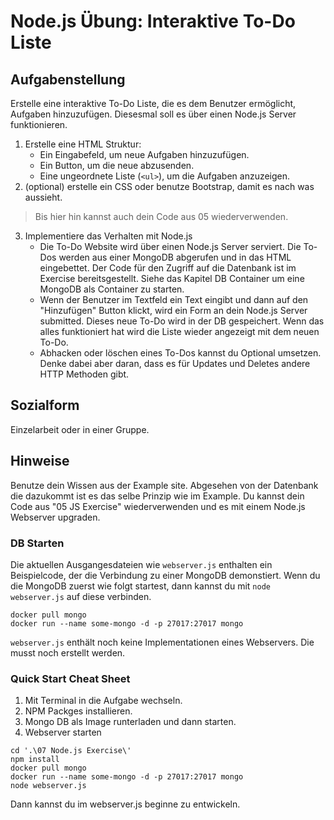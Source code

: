 # Node.js Übung: Interaktive To-Do Liste

## Aufgabenstellung
Erstelle eine interaktive To-Do Liste, die es dem Benutzer ermöglicht, Aufgaben hinzuzufügen. Diesesmal soll es über einen Node.js Server funktionieren.

1. Erstelle eine HTML Struktur:
   - Ein Eingabefeld, um neue Aufgaben hinzuzufügen.
   - Ein Button, um die neue abzusenden.
   - Eine ungeordnete Liste (`<ul>`), um die Aufgaben anzuzeigen.
2. (optional) erstelle ein CSS oder benutze Bootstrap, damit es nach was aussieht.
> Bis hier hin kannst auch dein Code aus 05 wiederverwenden.

3. Implementiere das Verhalten mit Node.js
   - Die To-Do Website wird über einen Node.js Server serviert. Die To-Dos werden aus einer MongoDB abgerufen und in das HTML eingebettet.
   Der Code für den Zugriff auf die Datenbank ist im Exercise bereitsgestellt. Siehe das Kapitel DB Container um eine MongoDB als Container zu starten.
   - Wenn der Benutzer im Textfeld ein Text eingibt und dann auf den "Hinzufügen" Button klickt, wird ein Form an dein Node.js Server submitted.
   Dieses neue To-Do wird in der DB gespeichert. Wenn das alles funktioniert hat wird die Liste wieder angezeigt mit dem neuen To-Do.
   - Abhacken oder löschen eines To-Dos kannst du Optional umsetzen.
   Denke dabei aber daran, dass es für Updates und Deletes andere HTTP Methoden gibt.

## Sozialform
Einzelarbeit oder in einer Gruppe.

## Hinweise
Benutze dein Wissen aus der Example site. Abgesehen von der Datenbank die dazukommt ist es das selbe Prinzip wie im Example.
Du kannst dein Code aus "05 JS Exercise" wiederverwenden und es mit einem Node.js Webserver upgraden.

### DB Starten
Die aktuellen Ausgangesdateien wie `webserver.js` enthalten ein Beispielcode, der die Verbindung zu einer MongoDB demonstiert.
Wenn du die MongoDB zuerst wie folgt startest, dann kannst du mit `node webserver.js` auf diese verbinden.
```
docker pull mongo
docker run --name some-mongo -d -p 27017:27017 mongo
```
`webserver.js` enthält noch keine Implementationen eines Webservers. Die musst noch erstellt werden.

### Quick Start Cheat Sheet
1. Mit Terminal in die Aufgabe wechseln.
2. NPM Packges installieren.
3. Mongo DB als Image runterladen und dann starten.
4. Webserver starten
```
cd '.\07 Node.js Exercise\'
npm install
docker pull mongo
docker run --name some-mongo -d -p 27017:27017 mongo
node webserver.js
```
Dann kannst du im webserver.js beginne zu entwickeln.